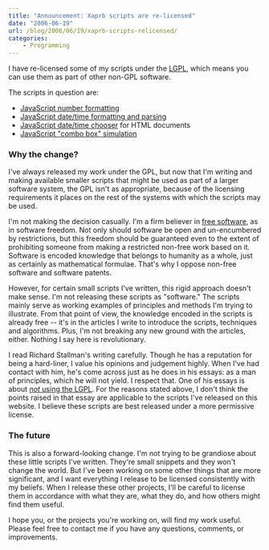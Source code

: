 ```yaml
---
title: "Announcement: Xaprb scripts are re-licensed"
date: "2006-06-19"
url: /blog/2006/06/19/xaprb-scripts-relicensed/
categories:
    - Programming
---
```

I have re-licensed some of my scripts under the [LGPL][1], which means you can use them as part of other non-GPL software.

The scripts in question are:

*   [JavaScript number formatting][2]
*   [JavaScript date/time formatting and parsing][3]
*   [JavaScript date/time chooser][4] for HTML documents
*   [JavaScript "combo box" simulation][5]

### Why the change?

I've always released my work under the GPL, but now that I'm writing and making available smaller scripts that might be used as part of a larger software system, the GPL isn't as appropriate, because of the licensing requirements it places on the rest of the systems with which the scripts may be used.

I'm not making the decision casually. I'm a firm believer in [free software][6], as in software freedom. Not only should software be open and un-encumbered by restrictions, but this freedom should be guaranteed even to the extent of prohibiting someone from making a restricted non-free work based on it. Software is encoded knowledge that belongs to humanity as a whole, just as certainly as mathematical formulae. That's why I oppose non-free software and software patents.

However, for certain small scripts I've written, this rigid approach doesn't make sense. I'm not releasing these scripts as "software." The scripts mainly serve as working examples of principles and methods I'm trying to illustrate. From that point of view, the knowledge encoded in the scripts is already free -- it's in the articles I write to introduce the scripts, techniques and algorithms. Plus, I'm not breaking any new ground with the articles, either. Nothing I say here is revolutionary.

I read Richard Stallman's writing carefully. Though he has a reputation for being a hard-liner, I value his opinions and judgement highly. When I've had contact with him, he's come across just as he does in his essays: as a man of principles, which he will not yield. I respect that. One of his essays is about [*not* using the LGPL][7]. For the reasons stated above, I don't think the points raised in that essay are applicable to the scripts I've released on this website. I believe these scripts are best released under a more permissive license.

### The future

This is also a forward-looking change. I'm not trying to be grandiose about these little scripts I've written. They're small snippets and they won't change the world. But I've been working on some other things that are more significant, and I want everything I release to be licensed consistently with my beliefs. When I release these other projects, I'll be careful to license them in accordance with what they are, what they do, and how others might find them useful.

I hope you, or the projects you're working on, will find my work useful. Please feel free to contact me if you have any questions, comments, or improvements.

 [1]: http://www.gnu.org/copyleft/lgpl.html
 [2]: http://www.xaprb.com/blog/2006/01/05/javascript-number-formatting/
 [3]: http://www.xaprb.com/blog/2005/12/12/javascript-closures-for-runtime-efficiency/
 [4]: http://www.xaprb.com/blog/2005/09/29/javascript-date-chooser/
 [5]: http://www.xaprb.com/blog/2005/09/29/javascript-combo-box/
 [6]: http://www.gnu.org/philosophy/philosophy.html
 [7]: http://www.gnu.org/licenses/why-not-lgpl.html
